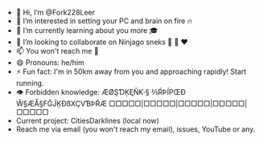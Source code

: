 - 👋 Hi, I’m @Fork228Leer
- 👀 I’m interested in setting your PC and brain on fire 🔥 
- 🌱 I’m currently learning about you more 🎓
- 💞️ I’m looking to collaborate on Ninjago sneks 🐍 🥷  ❤️ 
- 📫 You won't reach me 🚫
- 😄 Pronouns: he/him
- ⚡ Fun fact: I'm in 50km away from you and approaching rapidly! Start running.
- 👁 Forbidden knowledge: ÆØŞƊĶĘÑƘ·§ ⅖ŔÞÍPŒÐ Ŵ§ÆÅ§FĞĴĶÐßXÇVƁÞŔÆ
□□□□□|□□□□□|□□□□□|□□□□□|□□□□□
- Current project: CitiesDarklines (local now)
- Reach me via email (you won't reach my email), issues, YouTube or any.

<!---
Fork228Leer/Fork228Leer is a ✨ special ✨ repository because its `README.md` (this file) appears on your GitHub profile.
You can click the Preview link to take a look at your changes.
--->
